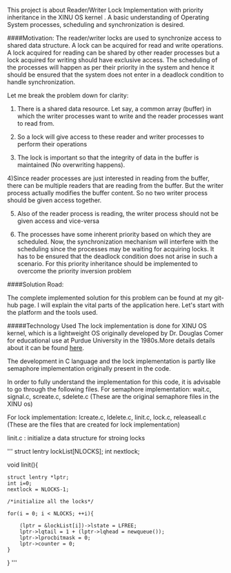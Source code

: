This project is about Reader/Writer Lock Implementation with priority inheritance in the XINU OS kernel . A basic understanding of Operating System processes, scheduling and synchronization is desired.

####Motivation:
The reader/writer locks are used to synchronize access to shared data structure. A lock can be acquired for read and write operations. A lock acquired for reading can be shared by other reader processes but a lock acquired for writing should have exclusive access. The scheduling of the processes will happen as per their priority in the system and hence it should be ensured that the system does not enter in a deadlock condition to handle synchronization.

Let me break the problem down for clarity:

1) There is a shared data resource. Let say, a common array (buffer) in which the writer processes want to write and the reader processes want to read from.

2) So a lock will give access to these reader and writer processes to perform their operations

3) The lock is important so that the integrity of data in the buffer is maintained (No overwriting happens).

4)Since reader processes are just interested in reading from the buffer, there can be multiple readers that are reading from the buffer. But the writer process actually modifies the buffer content. So no two writer process should be given access together.

5) Also of the reader process is reading, the writer process should not be given access and vice-versa

6) The processes have some inherent priority based on which they are scheduled. Now, the synchronization mechanism will interfere with the scheduling since the processes may be waiting for acquiring locks. It has to be ensured that the deadlock condition does not arise in such a scenario. For this priority inheritance should be implemented to overcome the priority inversion problem

####Solution Road:

The complete implemented solution for this problem can be found at my git-hub page. 
I will explain the vital parts of the application here. Let's start with the platform and the tools used.

#####Technology Used
The lock implementation is done for XINU OS kernel, which is a lightweight OS originally developed by Dr. Douglas Comer for educational use at Purdue University in the 1980s.More details details about it can be found [here](http://www.xinu.cs.purdue.edu/).

The development in C language and the lock implementation is partly like semaphore implementation originally present in the code.

In order to fully understand the implementation for this code, it is advisable to go through the following files.
For semaphore implementation:
wait.c, signal.c, screate.c, sdelete.c  (These are the original semaphore files in the XINU os)

For lock implementation:
lcreate.c, ldelete.c, linit.c, lock.c, releaseall.c (These are the files that are created for lock implementation)

linit.c : initialize a data structure for stroing locks

'''
struct lentry lockList[NLOCKS];
int nextlock;

void linit(){
	
	struct lentry *lptr;
	int i=0;
	nextlock = NLOCKS-1;
	
	/*initialize all the locks*/

	for(i = 0; i < NLOCKS; ++i){
		
		(lptr = &lockList[i])->lstate = LFREE;
		lptr->lqtail = 1 + (lptr->lqhead = newqueue());
		lptr->lprocbitmask = 0;
		lptr->counter = 0;
	}

}
'''
